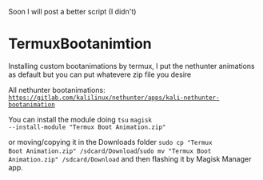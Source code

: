 Soon I will post a better script (I didn't)


# TermuxBootanimtion
Installing custom bootanimations by termux, I put the nethunter animations as default but you can put whatevere zip file you desire

All nethunter bootanimations:
<code>https://gitlab.com/kalilinux/nethunter/apps/kali-nethunter-bootanimation</code>

You can install the module doing
<code>tsu</code>
<code>magisk --install-module "Termux Boot Animation.zip"</code>

or moving/copying it in the Downloads folder 
<code>sudo cp "Termux Boot Animation.zip" /sdcard/Download</code>/<code>sudo mv "Termux Boot Animation.zip" /sdcard/Download</code>
and then flashing it by Magisk Manager app.
